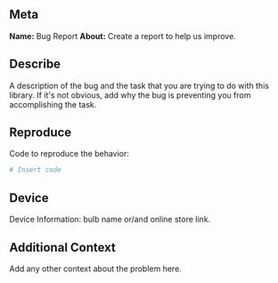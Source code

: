 ## Meta
**Name:** Bug Report
**About:** Create a report to help us improve.

## Describe
A description of the bug and the task that you are trying to do with this library.
If it's not obvious, add why the bug is preventing you from accomplishing the task.

## Reproduce
Code to reproduce the behavior:
```python
# Insert code
```

## Device
Device Information: bulb name or/and online store link.

## Additional Context
Add any other context about the problem here.
